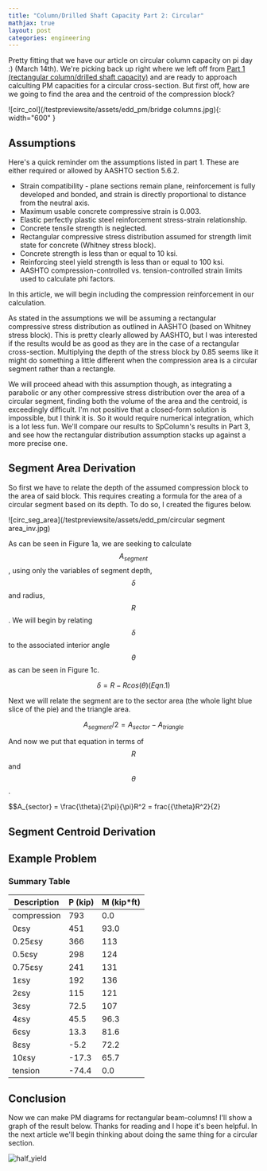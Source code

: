 ```yaml
---
title: "Column/Drilled Shaft Capacity Part 2: Circular"
mathjax: true
layout: post
categories: engineering
---
```


Pretty fitting that we have our article on circular column capacity on pi day :) (March 14th). We're picking back up right where we left off from [Part 1 (rectangular column/drilled shaft capacity)][part_1] and are ready to approach calculting PM capacities for a circular cross-section. But first off, how are we going to find the area and the centroid of the compression block?



![circ_col](/testpreviewsite/assets/edd_pm/bridge columns.jpg){: width="600" }

## Assumptions
Here's a quick reminder om the assumptions listed in part 1. These are either required or allowed by AASHTO section 5.6.2.

* Strain compatibility - plane sections remain plane, reinforcement is fully developed and bonded, and strain is directly proportional to distance from the neutral axis.
* Maximum usable concrete compressive strain is 0.003.
* Elastic perfectly plastic steel reinforcement stress-strain relationship.
* Concrete tensile strength is neglected.
* Rectangular compressive stress distribution assumed for strength limit state for concrete (Whitney stress block).
* Concrete strength is less than or equal to 10 ksi.
* Reinforcing steel yield strength is less than or equal to 100 ksi.
* AASHTO compression-controlled vs. tension-controlled strain limits used to calculate phi factors.

In this article, we will begin including the compression reinforcement in our calculation.

As stated in the assumptions we will be assuming a rectangular compressive stress distribution as outlined in AASHTO (based on Whitney stress block). This is pretty clearly allowed by AASHTO, but I was interested if the results would be as good as they are in the case of a rectangular cross-section. Multiplying the depth of the stress block by 0.85 seems like it might do something a little different when the compression area is a circular segment rather than a rectangle. 

We will proceed ahead with this assumption though, as integrating a parabolic or any other compressive stress distribution over the area of a circular segment, finding both the volume of the area and the centroid, is exceedingly difficult. I'm not positive that a closed-form solution is impossible, but I think it is. So it would require numerical integration, which is a lot less fun. We'll compare our results to SpColumn's results in Part 3, and see how the rectangular distribution assumption stacks up against a more precise one.

## Segment Area Derivation
So first we have to relate the depth of the assumed compression block to the area of said block. This requires creating a formula for the area of a circular segment based on its depth. To do so, I created the figures below.

![circ_seg_area](/testpreviewsite/assets/edd_pm/circular segment area_inv.jpg)

As can be seen in Figure 1a, we are seeking to calculate $$A_{segment}$$, using only the variables of segment depth, $$δ$$ and radius, $$R$$. We will begin by relating $$δ$$ to the associated interior angle $$\theta$$ as can be seen in Figure 1c.

$$\delta = R-Rcos(\theta)  (Eqn. 1)$$

Next we will relate the segment are to the sector area (the whole light blue slice of the pie) and the triangle area.

$$A_{segment}/2 = A_{sector}-A_{triangle}$$

And now we put that equation in terms of $$R$$ and $$\theta$$.

$$A_{sector} = \frac{\theta}{2\pi}{\pi}R^2 = frac{{\theta}R^2}{2}

## Segment Centroid Derivation

## Example Problem



### Summary Table

| Description | P (kip) | M (kip*ft) |
|-------------|---------|------------|
| compression | 793     | 0.0        |
| 0εsy        | 451     | 93.0       |
| 0.25εsy     | 366     | 113        |
| 0.5εsy      | 298     | 124        |
| 0.75εsy     | 241     | 131        |
| 1εsy        | 192     | 136        |
| 2εsy        | 115     | 121        |
| 3εsy        | 72.5    | 107        |
| 4εsy        | 45.5    | 96.3       |
| 6εsy        | 13.3    | 81.6       |
| 8εsy        | -5.2    | 72.2       |
| 10εsy       | -17.3   | 65.7       |
| tension     | -74.4   | 0.0        |

## Conclusion
Now we can make PM diagrams for rectangular beam-columns! I'll show a graph of the result below. Thanks for reading and I hope it's been helpful. In the next article we'll begin thinking about doing the same thing for a circular section.

![half_yield](/testpreviewsite/assets/edd_pm/rect_pm_result.jpg)


[part_1]: lucasbeattie.com/drilled-shaft-column-rectangular/